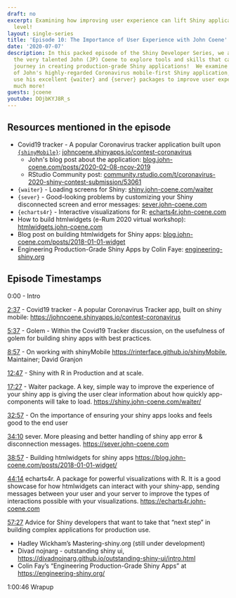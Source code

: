 ```yaml
---
draft: no
excerpt: Examining how improving user experience can lift Shiny applications to production
  level!
layout: single-series
title: 'Episode 10: The Importance of User Experience with John Coene'
date: '2020-07-07'
description: In this packed episode of the Shiny Developer Series, we are joined by
  the very talented John (JP) Coene to explore tools and skills that can ease your
  journey in creating production-grade Shiny applications!  We examine the backstory
  of John's highly-regarded Coronavirus mobile-first Shiny application, how you can
  use his excellent {waiter} and {server} packages to improve user experience, and
  much more!
guests: jcoene
youtube: DOjbKYJ8R_s
---
```


## Resources mentioned in the episode

* Covid19 tracker - A popular Coronavirus tracker application built upon [`{shinyMobile}`](https://rinterface.github.io/shinyMobile/): [johncoene.shinyapps.io/contest-coronavirus](https://johncoene.shinyapps.io/contest-coronavirus)
     + John's blog post about the application: [blog.john-coene.com/posts/2020-02-08-ncov-2019](https://blog.john-coene.com/posts/2020-02-08-ncov-2019/)
     + RStudio Community post: [community.rstudio.com/t/coronavirus-2020-shiny-contest-submission/53061](https://community.rstudio.com/t/coronavirus-2020-shiny-contest-submission/53061)
* `{waiter}` - Loading screens for Shiny: [shiny.john-coene.com/waiter](https://shiny.john-coene.com/waiter)
* `{sever}` - Good-looking problems by customizing your Shiny disconnected screen and error messages: [sever.john-coene.com](https://sever.john-coene.com/)
* `{echarts4r}` - Interactive visualizations for R: [echarts4r.john-coene.com](https://echarts4r.john-coene.com/)
* How to build htmlwidgets (e-Rum 2020 virtual workshop): [htmlwidgets.john-coene.com](https://htmlwidgets.john-coene.com/)
* Blog post on building htmlwidgets for Shiny apps: [blog.john-coene.com/posts/2018-01-01-widget](https://blog.john-coene.com/posts/2018-01-01-widget/)
* Engineering Production-Grade Shiny Apps by Colin Faye: [engineering-shiny.org](https://engineering-shiny.org/)

## Episode Timestamps


0:00 -  Intro

[2:37](https://www.youtube.com/watch?v=DOjbKYJ8R_s&t=2m37s) - Covid19 tracker - A popular Coronavirus Tracker app, built on shiny mobile: https://johncoene.shinyapps.io/contest-coronavirus

[5:37](https://www.youtube.com/watch?v=DOjbKYJ8R_s&t=5m37s) - Golem - Within the Covid19 Tracker discussion, on the usefulness of golem for building shiny apps with best practices. 

[8:57](https://www.youtube.com/watch?v=DOjbKYJ8R_s&t=8m57s) - On working with shinyMobile  https://rinterface.github.io/shinyMobile, Maintainer; David Granjon

[12:47](https://www.youtube.com/watch?v=DOjbKYJ8R_s&t=12m47s) - Shiny with R in Production and at scale. 

[17:27](https://www.youtube.com/watch?v=DOjbKYJ8R_s&t=17m27s) - Waiter package. A key, simple way to improve the experience of your shiny app is giving the user clear information about how quickly app-components will take to load. https://shiny.john-coene.com/waiter/ 

[32:57](https://www.youtube.com/watch?v=DOjbKYJ8R_s&t=32m57s) - On the importance of ensuring your shiny apps looks and feels good to the end user

[34:10](https://www.youtube.com/watch?v=DOjbKYJ8R_s&t=34m10s) sever. More pleasing and better handling of shiny app error & disconnection messages. https://sever.john-coene.com

[38:57](https://www.youtube.com/watch?v=DOjbKYJ8R_s&t=38m57s) - Building htmlwidgets for shiny apps https://blog.john-coene.com/posts/2018-01-01-widget/

[44:14](https://www.youtube.com/watch?v=DOjbKYJ8R_s&t=44m14s) echarts4r. A package for powerful visualizations with R. It is a good showcase for how htmlwidgets can interact with your shiny-app, sending messages between your user and your server to improve the types of interactions possible with your visualizations.  https://echarts4r.john-coene.com

[57:27](https://www.youtube.com/watch?v=DOjbKYJ8R_s&t=57m27s) Advice for Shiny developers that want to take that “next step” in building complex applications for production use. 
  - Hadley Wickham’s Mastering-shiny.org (still under development)
  - Divad nojnarg - outstanding shiny ui,  https://divadnojnarg.github.io/outstanding-shiny-ui/intro.html
  - Colin Fay’s  “Engineering Production-Grade Shiny Apps” at https://engineering-shiny.org/

1:00:46 Wrapup


